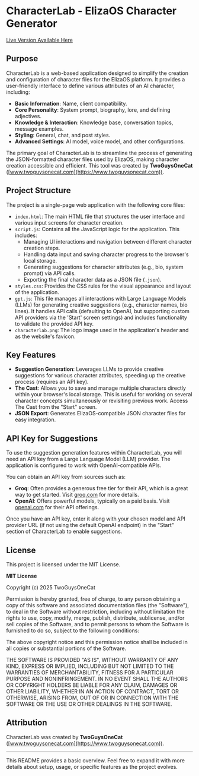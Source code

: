 # CharacterLab - ElizaOS Character Generator

[Live Version Available Here](https://www.twoguysonecat.com/characterlab/)

## Purpose

CharacterLab is a web-based application designed to simplify the creation and configuration of character files for the ElizaOS platform. It provides a user-friendly interface to define various attributes of an AI character, including:

*   **Basic Information**: Name, client compatibility.
*   **Core Personality**: System prompt, biography, lore, and defining adjectives.
*   **Knowledge & Interaction**: Knowledge base, conversation topics, message examples.
*   **Styling**: General, chat, and post styles.
*   **Advanced Settings**: AI model, voice model, and other configurations.

The primary goal of CharacterLab is to streamline the process of generating the JSON-formatted character files used by ElizaOS, making character creation accessible and efficient. This tool was created by **TwoGuysOneCat** ([www.twoguysonecat.com](https://www.twoguysonecat.com)).

## Project Structure

The project is a single-page web application with the following core files:

*   `index.html`: The main HTML file that structures the user interface and various input screens for character creation.
*   `script.js`: Contains all the JavaScript logic for the application. This includes:
    *   Managing UI interactions and navigation between different character creation steps.
    *   Handling data input and saving character progress to the browser's local storage.
    *   Generating suggestions for character attributes (e.g., bio, system prompt) via API calls.
    *   Exporting the final character data as a JSON file (`.json`).
*   `styles.css`: Provides the CSS rules for the visual appearance and layout of the application.
*   `gpt.js`: This file manages all interactions with Large Language Models (LLMs) for generating creative suggestions (e.g., character names, bio lines). It handles API calls (defaulting to OpenAI, but supporting custom API providers via the 'Start' screen settings) and includes functionality to validate the provided API key.
*   `characterlab.png`: The logo image used in the application's header and as the website's favicon.

## Key Features

*   **Suggestion Generation**: Leverages LLMs to provide creative suggestions for various character attributes, speeding up the creative process (requires an API key).
*   **The Cast**: Allows you to save and manage multiple characters directly within your browser's local storage. This is useful for working on several character concepts simultaneously or revisiting previous work. Access The Cast from the "Start" screen.
*   **JSON Export**: Generates ElizaOS-compatible JSON character files for easy integration.

## API Key for Suggestions

To use the suggestion generation features within CharacterLab, you will need an API key from a Large Language Model (LLM) provider. The application is configured to work with OpenAI-compatible APIs.

You can obtain an API key from sources such as:

*   **Groq**: Often provides a generous free tier for their API, which is a great way to get started. Visit [groq.com](https://groq.com/) for more details.
*   **OpenAI**: Offers powerful models, typically on a paid basis. Visit [openai.com](https://openai.com/) for their API offerings.

Once you have an API key, enter it along with your chosen model and API provider URL (if not using the default OpenAI endpoint) in the "Start" section of CharacterLab to enable suggestions.

## License

This project is licensed under the MIT License.

**MIT License**

Copyright (c) 2025 TwoGuysOneCat

Permission is hereby granted, free of charge, to any person obtaining a copy
of this software and associated documentation files (the "Software"), to deal
in the Software without restriction, including without limitation the rights
to use, copy, modify, merge, publish, distribute, sublicense, and/or sell
copies of the Software, and to permit persons to whom the Software is
furnished to do so, subject to the following conditions:

The above copyright notice and this permission notice shall be included in all
copies or substantial portions of the Software.

THE SOFTWARE IS PROVIDED "AS IS", WITHOUT WARRANTY OF ANY KIND, EXPRESS OR
IMPLIED, INCLUDING BUT NOT LIMITED TO THE WARRANTIES OF MERCHANTABILITY,
FITNESS FOR A PARTICULAR PURPOSE AND NONINFRINGEMENT. IN NO EVENT SHALL THE
AUTHORS OR COPYRIGHT HOLDERS BE LIABLE FOR ANY CLAIM, DAMAGES OR OTHER
LIABILITY, WHETHER IN AN ACTION OF CONTRACT, TORT OR OTHERWISE, ARISING FROM,
OUT OF OR IN CONNECTION WITH THE SOFTWARE OR THE USE OR OTHER DEALINGS IN THE
SOFTWARE.

## Attribution

CharacterLab was created by **TwoGuysOneCat** ([www.twoguysonecat.com](https://www.twoguysonecat.com)).

---

This README provides a basic overview. Feel free to expand it with more details about setup, usage, or specific features as the project evolves.
